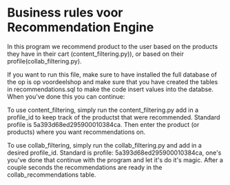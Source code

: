 

# Business rules voor Recommendation Engine

In this program we recommend product to the user based on the products they have in their cart (content_filtering.py)), or based on their profile(collab_filtering.py).

If you want to run this file, make sure to have installed the full database of the op is op voordeelshop and make sure that you have created the tables in recommendations.sql to make the code insert values into the databse. When you've done this you can continue:

To use content_filtering, simply run the content_filtering.py add in a profile_id to keep track of the productst that were recommended. Standard profile is 5a393d68ed295900010384ca. Then enter the product (or products) where you want recommendations on.

To use collab_filtering, simply run the collab_filtering.py and add in a desired profile_id. Standard is profile: 5a393d68ed295900010384ca, one's you've done that continue with the program and let it's do it's magic. After a couple seconds the recommendations are ready in the collab_recommendations table. 
